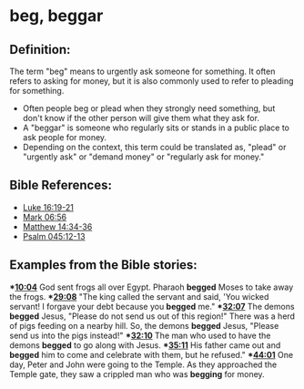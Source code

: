 # beg, beggar #

## Definition: ##

The term "beg" means to urgently ask someone for something. It often refers to asking for money, but it is also commonly used to refer to pleading for something.

 * Often people beg or plead when they strongly need something, but don't know if the other person will give them what they ask for.
 * A "beggar" is someone who regularly sits or stands in a public place to ask people for money.
 * Depending on the context, this term could be translated as, "plead" or "urgently ask" or "demand money" or "regularly ask for money."



## Bible References: ##

* [Luke 16:19-21](en/tn/luk/help/16/19)
* [Mark 06:56](en/tn/mrk/help/06/56)
* [Matthew 14:34-36](en/tn/mat/help/14/34)
* [Psalm 045:12-13](en/tn/psa/help/45/12)

## Examples from the Bible stories: ##

  __*[10:04](en/tn/obs/help/10/04)__ God sent frogs all over Egypt. Pharaoh __begged__ Moses to take away the frogs.
  __*[29:08](en/tn/obs/help/29/08)__ "The king called the servant and said, 'You wicked servant! I forgave your debt because you __begged__ me."
  __*[32:07](en/tn/obs/help/32/07)__ The demons __begged__ Jesus, "Please do not send us out of this region!" There was a herd of pigs feeding on a nearby hill. So, the demons __begged__ Jesus, "Please send us into the pigs instead!"
  __*[32:10](en/tn/obs/help/32/10)__ The man who used to have the demons __begged__ to go along with Jesus.
  __*[35:11](en/tn/obs/help/35/11)__ His father came out and __begged__ him to come and celebrate with them, but he refused."
  __*[44:01](en/tn/obs/help/44/01)__ One day, Peter and John were going to the Temple. As they approached the Temple gate, they saw a crippled man who was __begging__ for money.